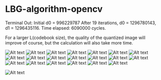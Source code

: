 LBG-algorithm-opencv
====================

Terminal Out:
Initial d0 = 996229787
After 19 iterations, d0 = 1296780143, d1 = 1296435116.
Time elapsed: 6090000 cycles.

For a larger L(codebook size), the quality of the quantized image will improve of course, but the calculation will also take more time.

![Alt text](long0.png "iteration 0")
![Alt text](long1.png "iteration 1")
![Alt text](long2.png "iteration 2")
![Alt text](long3.png "iteration 3")
![Alt text](long4.png "iteration 4")
![Alt text](long5.png "iteration 5")
![Alt text](long6.png "iteration 6")
![Alt text](long7.png "iteration 7")
![Alt text](long8.png "iteration 8")
![Alt text](long9.png "iteration 9")
![Alt text](long10.png "iteration 10")
![Alt text](long11.png "iteration 11")
![Alt text](long12.png "iteration 12")
![Alt text](long13.png "iteration 13")
![Alt text](long14.png "iteration 14")
![Alt text](long15.png "iteration 15")
![Alt text](long16.png "iteration 16")
![Alt text](long17.png "iteration 17")
![Alt text](long18.png "iteration 18")
![Alt text](long19.png "iteration 19")


![Alt text](Longcat.jpg "Original")
